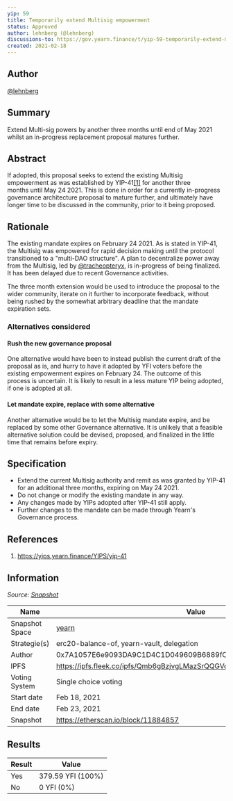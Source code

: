 ```yaml
---
yip: 59
title: Temporarily extend Multisig empowerment
status: Approved
author: lehnberg (@lehnberg)
discussions-to: https://gov.yearn.finance/t/yip-59-temporarily-extend-multisig-empowerment/9746
created: 2021-02-18
---
```


## Author

[@lehnberg](https://gov.yearn.finance/u/lehnberg)

## Summary

Extend Multi-sig powers by another three months until end of May 2021 whilst an in-progress replacement proposal matures further.

## Abstract

If adopted, this proposal seeks to extend the existing Multisig empowerment as was established by YIP-41[[1]](https://gov.yearn.finance/t/yip-59-temporarily-extend-multisig-empowerment/9746#References) for another three months until May 24 2021. This is done in order for a currently in-progress governance architecture proposal to mature further, and ultimately have longer time to be discussed in the community, prior to it being proposed.

## Rationale

The existing mandate expires on February 24 2021. As is stated in YIP-41, the Multisig was empowered for rapid decision making until the protocol transitioned to a "multi-DAO structure". A plan to decentralize power away from the Multisig, led by [@tracheopteryx](https://gov.yearn.finance/u/tracheopteryx), is in-progress of being finalized. It has been delayed due to recent Governance activities.

The three month extension would be used to introduce the proposal to the wider community, iterate on it further to incorporate feedback, without being rushed by the somewhat arbitrary deadline that the mandate expiration sets.

### Alternatives considered

#### Rush the new governance proposal

One alternative would have been to instead publish the current draft of the proposal as is, and hurry to have it adopted by YFI voters before the existing empowerment expires on February 24. The outcome of this process is uncertain. It is likely to result in a less mature YIP being adopted, if one is adopted at all.

#### Let mandate expire, replace with some alternative

Another alternative would be to let the Multisig mandate expire, and be replaced by some other Governance alternative. It is unlikely that a feasible alternative solution could be devised, proposed, and finalized in the little time that remains before expiry.

## Specification

- Extend the current Multisig authority and remit as was granted by YIP-41 for an additional three months, expiring on May 24 2021.
- Do not change or modify the existing mandate in any way.
- Any changes made by YIPs adopted after YIP-41 still apply.
- Further changes to the mandate can be made through Yearn's Governance process.

## References

1. https://yips.yearn.finance/YIPS/yip-41

## Information

_Source: [Snapshot](https://snapshot.org/#/yearn/proposal/QmdRCXH6BQpNcucoZqAtS5hQKjckE2428qiZoWjxmJXbs3)_

| Name          | Value                                                                     |
| ------------- | ------------------------------------------------------------------------- |
| Snapshot Space | [yearn](https://snapshot.org/#/yearn)                                    |
| Strategie(s)  | erc20-balance-of, yearn-vault, delegation                                 |
| Author        | 0x7A1057E6e9093DA9C1D4C1D049609B6889fC4c67                                |
| IPFS          | https://ipfs.fleek.co/ipfs/Qmb6gBzjvgLMazSrQQGVcjutLNdkVyM2Lh6yckMzdoaHWZ |
| Voting System | Single choice voting                                                      |
| Start date    | Feb 18, 2021                                                              |
| End date      | Feb 23, 2021                                                              |
| Snapshot      | https://etherscan.io/block/11884857                                       |

## Results

| Result | Value             |
| ------ | ----------------- |
| Yes    | 379.59 YFI (100%) |
| No     | 0 YFI (0%)        |
